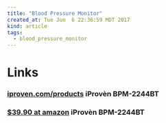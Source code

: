 ```yaml
---
title: "Blood Pressure Monitor"
created_at: Tue Jun  6 22:36:59 MDT 2017
kind: article
tags:
  - blood_pressure_monitor
---
```


<h1>Links</h1>

<h3>
  <a href="https://www.iproven.com/products/blood-pressure-monitor-bluetooth-table-upper-arm-model-smart-iproven-bpm-2244bt" target="_blank">iproven.com/products</a>
  iProvèn BPM-2244BT
</h3>

<h3>
  <a href="https://www.amazon.com/Clinical-Upper-Blood-Pressure-Monitor/dp/B01LZYPU09" target="_blank">$39.90 at amazon</a>
  iProvèn BPM-2244BT
</h3>

<!--
html boilerplate
<a href="" target="_blank"></a>
<a name=""></a>
<img src="" width="400px">
<ul>
  <li></li>
</ul>
<pre>
</pre>
<pre><code>
</code></pre>
<math xmlns='http://www.w3.org/1998/Math/MathML' display='block'>
</math>
-->
